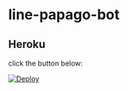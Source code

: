 # line-papago-bot


## Heroku
click the button below:

[![Deploy](https://www.herokucdn.com/deploy/button.svg)](https://heroku.com/deploy)
